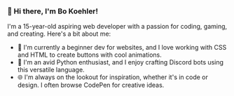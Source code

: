 ### 👋 Hi there, I'm Bo Koehler!

I'm a 15-year-old aspiring web developer with a passion for coding, gaming, and creating. Here's a bit about me:

- 🚀 I'm currently a beginner dev for websites, and I love working with CSS and HTML to create buttons with cool animations.
- 🐍 I'm an avid Python enthusiast, and I enjoy crafting Discord bots using this versatile language.
- 🌐 I'm always on the lookout for inspiration, whether it's in code or design. I often browse CodePen for creative ideas.

<!---
BoKoehler/BoKoehler is a ✨ special ✨ repository because its `README.md` (this file) appears on your GitHub profile.
You can click the Preview link to take a look at my projects and contributions.
--->
